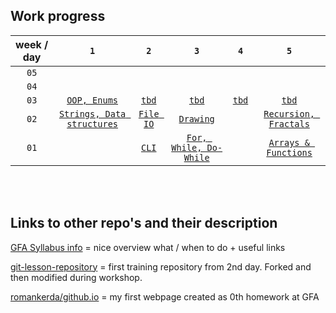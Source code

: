 ## Work progress


   week / day |`1`| `2` | `3` | `4` | `5`
:--------: |:---:|:-----:|:-----:|:-----:|:-----:
`05`| [ ](https://www.example.com) | [ ](https://www.example.com) | [ ](https://www.example.com) | [ ](https://www.example.com) | [ ](https://www.example.com)
`04`| [ ](https://www.example.com) | [ ](https://www.example.com) | [ ](https://www.example.com) | [ ](https://www.example.com) | [ ](https://www.example.com)
`03`| [`OOP, Enums`](https://github.com/green-fox-academy/romankerda/tree/master/week-03/day-1) | [`tbd`](https://github.com/green-fox-academy/romankerda/tree/master/week-03/day-2) | [`tbd`](https://github.com/green-fox-academy/romankerda/tree/master/week-03/day-3) | [`tbd`](https://github.com/green-fox-academy/romankerda/tree/master/week-03/day-4) | [`tbd`](https://github.com/green-fox-academy/romankerda/tree/master/week-03/day-5)
`02`| [ `Strings, Data structures`](https://github.com/green-fox-academy/romankerda/tree/master/week-02/day-1/Strings%2C%20Data%20Structures/src) | [`File IO` ](https://github.com/green-fox-academy/romankerda/tree/master/week-02/day-2/src) | [`Drawing` ](https://github.com/green-fox-academy/romankerda/tree/master/week-02/day-4/ProjectDrawing/src) | [ ](https://www.example.com) | [`Recursion, Fractals` ](https://github.com/green-fox-academy/romankerda/tree/master/week-02/day-5/Recursions%20%26%20Fractals/src)
`01`|   | [`CLI`](https://github.com/green-fox-academy/romankerda/tree/master/week-01/day-2) | [`For, While, Do-While`](https://github.com/green-fox-academy/romankerda/tree/master/week-01/day-3/src) |  | [`Arrays & Functions`](https://github.com/green-fox-academy/romankerda/tree/master/week-01/day-5/Arrays_Functions/src)

 
<br/>
<br/>
 
 
## Links to other repo's and their description

[GFA Syllabus info](https://github.com/green-fox-academy/prg-spears-syllabus.git "Cana Spears Class Syllabus")
= nice overview what / when to do + useful links

[git-lesson-repository](https://github.com/romankerda/git-lesson-repository.git "1st training repository")
= first training repository from 2nd day. Forked and then modified during workshop.

[romankerda/github.io](https://romankerda.github.io/ "myFirstWebpage on GitHub")
= my first webpage created as 0th homework at GFA


